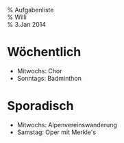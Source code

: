 % Aufgabenliste  
% Willi  
% 3.Jan 2014  


Wöchentlich
===========

- Mitwochs: Chor
- Sonntags: Badminthon


Sporadisch
==========

- Mitwochs: Alpenvereinswanderung
- Samstag: Oper mit Merkle's
